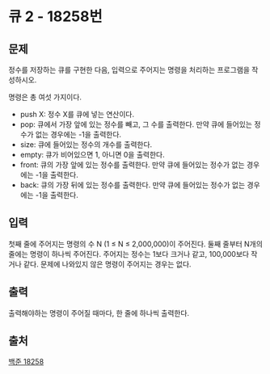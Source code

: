 <h1> 큐 2 - 18258번</h1>

<h2>문제</h2>

정수를 저장하는 큐를 구현한 다음, 입력으로 주어지는 명령을 처리하는 프로그램을 작성하시오.

명령은 총 여섯 가지이다.

- push X: 정수 X를 큐에 넣는 연산이다.
- pop: 큐에서 가장 앞에 있는 정수를 빼고, 그 수를 출력한다. 만약 큐에 들어있는 정수가 없는 경우에는 -1을 출력한다.
- size: 큐에 들어있는 정수의 개수를 출력한다.
- empty: 큐가 비어있으면 1, 아니면 0을 출력한다.
- front: 큐의 가장 앞에 있는 정수를 출력한다. 만약 큐에 들어있는 정수가 없는 경우에는 -1을 출력한다.
- back: 큐의 가장 뒤에 있는 정수를 출력한다. 만약 큐에 들어있는 정수가 없는 경우에는 -1을 출력한다.

<h2>입력</h2>

첫째 줄에 주어지는 명령의 수 N (1 ≤ N ≤ 2,000,000)이 주어진다. 둘째 줄부터 N개의 줄에는 명령이 하나씩 주어진다. 주어지는 정수는 1보다 크거나 같고, 100,000보다 작거나 같다. 문제에 나와있지 않은 명령이 주어지는 경우는 없다.

<h2>출력</h2>

출력해야하는 명령이 주어질 때마다, 한 줄에 하나씩 출력한다.

<h2>출처</h2>

[백준 18258](https://www.acmicpc.net/problem/18258)
